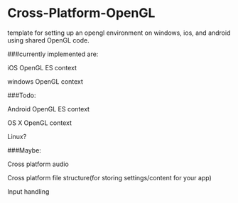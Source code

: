 # Cross-Platform-OpenGL
template for setting up an opengl environment on windows, ios, and android using shared OpenGL code.

###currently implemented are:

iOS OpenGL ES context

windows OpenGL context

###Todo:

Android OpenGL ES context

OS X OpenGL context

Linux?

###Maybe:

Cross platform audio

Cross platform file structure(for storing settings/content for your app)

Input handling

